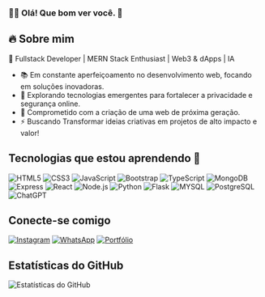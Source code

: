 ### 👨‍💻 Olá! Que bom ver você. 👋

## 🔥 Sobre mim

🚀 Fullstack Developer | MERN Stack Enthusiast | Web3 & dApps | IA

- 📚 Em constante aperfeiçoamento no desenvolvimento web, focando em soluções inovadoras.
- 🔐 Explorando tecnologias emergentes para fortalecer a privacidade e segurança online.
- 🚀 Comprometido com a criação de uma web de próxima geração.
- ⚡ Buscando Transformar ideias criativas em projetos de alto impacto e valor!

## Tecnologias que estou aprendendo 🚀

![HTML5](https://img.shields.io/badge/HTML5-E34F26?style=for-the-badge&logo=html5&logoColor=white)
![CSS3](https://img.shields.io/badge/CSS3-1572B6?style=for-the-badge&logo=css3&logoColor=white)
![JavaScript](https://img.shields.io/badge/JavaScript-F7DF1E?style=for-the-badge&logo=javascript&logoColor=black)
![Bootstrap](https://img.shields.io/badge/Bootstrap-563D7C?style=for-the-badge&logo=bootstrap&logoColor=white)
![TypeScript](https://img.shields.io/badge/TypeScript-3178C6?style=for-the-badge&logo=typescript&logoColor=white)
![MongoDB](https://img.shields.io/badge/MongoDB-47A248?style=for-the-badge&logo=mongodb&logoColor=white)
![Express](https://img.shields.io/badge/Express-000000?style=for-the-badge&logo=express&logoColor=white)
![React](https://img.shields.io/badge/React-20232A?style=for-the-badge&logo=react&logoColor=61DAFB)
![Node.js](https://img.shields.io/badge/Node.js-339933?style=for-the-badge&logo=nodedotjs&logoColor=white)
![Python](https://img.shields.io/badge/Python-3776AB?style=for-the-badge&logo=python&logoColor=white)
![Flask](https://img.shields.io/badge/Flask-000000?style=for-the-badge&logo=flask&logoColor=white)
![MYSQL](https://img.shields.io/badge/MySQL-00000F?style=for-the-badge&logo=mysql&logoColor=white)
![PostgreSQL](https://img.shields.io/badge/PostgreSQL-316192?style=for-the-badge&logo=postgresql&logoColor=white)
![ChatGPT](https://img.shields.io/badge/ChatGPT-74aa9c?style=for-the-badge&logo=openai&logoColor=white)

## Conecte-se comigo

[![Instagram](https://img.shields.io/badge/Instagram-E4405F?style=for-the-badge&logo=instagram&logoColor=white)](https://www.instagram.com/seu-usuario)
[![WhatsApp](https://img.shields.io/badge/WhatsApp-25D366?style=for-the-badge&logo=whatsapp&logoColor=white)](https://call.whatsapp.com/voice/+552799999-0362)
[![Portfólio](https://img.shields.io/badge/linktree-39E09B?style=for-the-badge&logo=linktree&logoColor=white)](https://linktree.com/devnautcoder)

## Estatísticas do GitHub

![Estatísticas do GitHub](https://github-readme-stats.vercel.app/api?username=devnaut-coder&show_icons=true&theme=synthwave)
